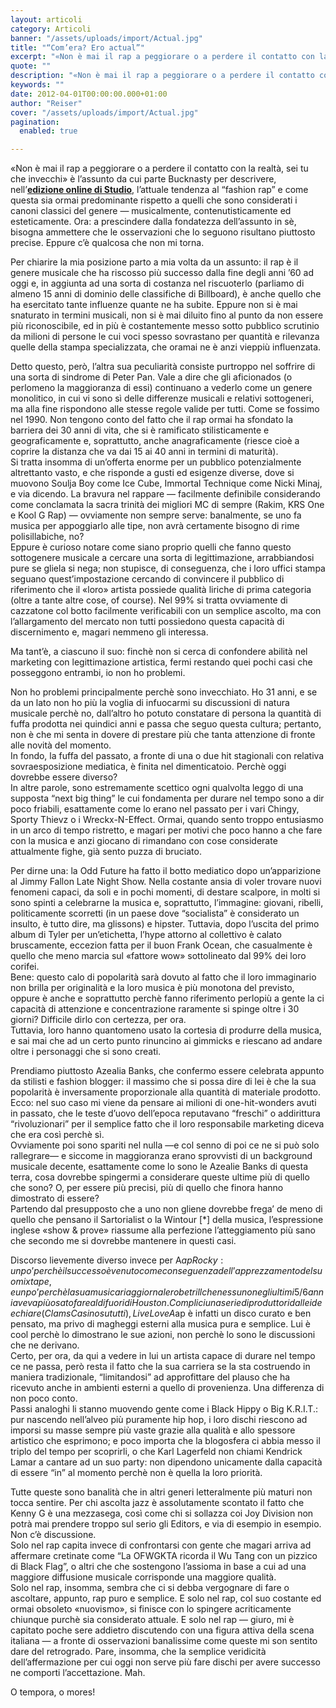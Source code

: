 ```yaml
---
layout: articoli
category: Articoli
banner: "/assets/uploads/import/Actual.jpg"
title: "“Com’era? Ero actual”"
excerpt: "«Non è mai il rap a peggiorare o a perdere il contatto con la realtà, sei tu che invecchi» è l’assunto da cui parte Bucknasty per descrivere, nell’edizione online di Studio, l’attuale tendenza al “fashion rap” e come questa sia ormai predominante rispetto a quelli che sono considerati i canoni classici del genere — musicalmente, [&hellip"
quote: ""
description: "«Non è mai il rap a peggiorare o a perdere il contatto con la realtà, sei tu che invecchi» è l’assunto da cui parte Bucknasty per descrivere, nell’edizione online di Studio, l’attuale tendenza al “fashion rap” e come questa sia ormai predominante rispetto a quelli che sono considerati i canoni classici del genere — musicalmente, [&hellip"
keywords: ""
date: 2012-04-01T00:00:00.000+01:00
author: "Reiser"
cover: "/assets/uploads/import/Actual.jpg"
pagination:
  enabled: true

---
```


«Non è mai il rap a peggiorare o a perdere il contatto con la realtà, sei tu che invecchi» è l’assunto da cui parte Bucknasty per descrivere, nell’**[edizione online di Studio](http://www.rivistastudio.com/editoriali/musica/fashion-rap/ "http://www.rivistastudio.com/editoriali/musica/fashion-rap/")**, l’attuale tendenza al “fashion rap” e come questa sia ormai predominante rispetto a quelli che sono considerati i canoni classici del genere — musicalmente, contenutisticamente ed esteticamente. Ora: a prescindere dalla fondatezza dell’assunto in sè, bisogna ammettere che le osservazioni che lo seguono risultano piuttosto precise. Eppure c’è qualcosa che non mi torna.

Per chiarire la mia posizione parto a mia volta da un assunto: il rap è il genere musicale che ha riscosso più successo dalla fine degli anni ’60 ad oggi e, in aggiunta ad una sorta di costanza nel riscuoterlo (parliamo di almeno 15 anni di dominio delle classifiche di Billboard), è anche quello che ha esercitato tante influenze quante ne ha subite. Eppure non si è mai snaturato in termini musicali, non si è mai diluito fino al punto da non essere più riconoscibile, ed in più è costantemente messo sotto pubblico scrutinio da milioni di persone le cui voci spesso sovrastano per quantità e rilevanza quelle della stampa specializzata, che oramai ne è anzi vieppiù influenzata.

Detto questo, però, l’altra sua peculiarità consiste purtroppo nel soffrire di una sorta di sindrome di Peter Pan. Vale a dire che gli aficionados (o perlomeno la maggioranza di essi) continuano a vederlo come un genere monolitico, in cui vi sono sì delle differenze musicali e relativi sottogeneri, ma alla fine rispondono alle stesse regole valide per tutti. Come se fossimo nel 1990\. Non tengono conto del fatto che il rap ormai ha sfondato la barriera dei 30 anni di vita, che si è ramificato stilisticamente e geograficamente e, soprattutto, anche anagraficamente (riesce cioè a coprire la distanza che va dai 15 ai 40 anni in termini di maturità).  
Si tratta insomma di un’offerta enorme per un pubblico potenzialmente altrettanto vasto, e che risponde a gusti ed esigenze diverse, dove si muovono Soulja Boy come Ice Cube, Immortal Technique come Nicki Minaj, e via dicendo. La bravura nel rappare — facilmente definibile considerando come conclamata la sacra trinità dei migliori MC di sempre (Rakim, KRS One e Kool G Rap) — ovviamente non sempre serve: banalmente, se uno fa musica per appoggiarlo alle tipe, non avrà certamente bisogno di rime polisillabiche, no?  
Eppure è curioso notare come siano proprio quelli che fanno questo sottogenere musicale a cercare una sorta di legittimazione, arrabbiandosi pure se gliela si nega; non stupisce, di conseguenza, che i loro uffici stampa seguano quest’impostazione cercando di convincere il pubblico di riferimento che il «loro» artista possiede qualità liriche di prima categoria (oltre a tante altre cose, of course). Nel 99% si tratta ovviamente di cazzatone col botto facilmente verificabili con un semplice ascolto, ma con l’allargamento del mercato non tutti possiedono questa capacità di discernimento e, magari nemmeno gli interessa.

Ma tant’è, a ciascuno il suo: finchè non si cerca di confondere abilità nel marketing con legittimazione artistica, fermi restando quei pochi casi che posseggono entrambi, io non ho problemi.

Non ho problemi principalmente perchè sono invecchiato. Ho 31 anni, e se da un lato non ho più la voglia di infuocarmi su discussioni di natura musicale perchè no, dall’altro ho potuto constatare di persona la quantità di fuffa prodotta nei quindici anni e passa che seguo questa cultura; pertanto, non è che mi senta in dovere di prestare più che tanta attenzione di fronte alle novità del momento.  
In fondo, la fuffa del passato, a fronte di una o due hit stagionali con relativa sovraesposizione mediatica, è finita nel dimenticatoio. Perchè oggi dovrebbe essere diverso?  
In altre parole, sono estremamente scettico ogni qualvolta leggo di una supposta “next big thing” le cui fondamenta per durare nel tempo sono a dir poco friabili, esattamente come lo erano nel passato per i vari Chingy, Sporty Thievz o i Wreckx-N-Effect. Ormai, quando sento troppo entusiasmo in un arco di tempo ristretto, e magari per motivi che poco hanno a che fare con la musica e anzi giocano di rimandano con cose considerate attualmente fighe, già sento puzza di bruciato.

Per dirne una: la Odd Future ha fatto il botto mediatico dopo un’apparizione al Jimmy Fallon Late Night Show. Nella costante ansia di voler trovare nuovi fenomeni capaci, da soli e in pochi momenti, di destare scalpore, in molti si sono spinti a celebrarne la musica e, soprattutto, l’immagine: giovani, ribelli, politicamente scorretti (in un paese dove “socialista” è considerato un insulto, è tutto dire, ma glissons) e hipster. Tuttavia, dopo l’uscita del primo album di Tyler per un’etichetta, l’hype attorno al collettivo è calato bruscamente, eccezion fatta per il buon Frank Ocean, che casualmente è quello che meno marcia sul «fattore wow» sottolineato dal 99% dei loro corifei.  
Bene: questo calo di popolarità sarà dovuto al fatto che il loro immaginario non brilla per originalità e la loro musica è più monotona del previsto, oppure è anche e soprattutto perchè fanno riferimento perlopiù a gente la ci capacità di attenzione e concentrazione raramente si spinge oltre i 30 giorni? Difficile dirlo con certezza, per ora.  
Tuttavia, loro hanno quantomeno usato la cortesia di produrre della musica, e sai mai che ad un certo punto rinuncino ai gimmicks e riescano ad andare oltre i personaggi che si sono creati.

Prendiamo piuttosto Azealia Banks, che confermo essere celebrata appunto da stilisti e fashion blogger: il massimo che si possa dire di lei è che la sua popolarità è inversamente proporzionale alla quantità di materiale prodotto. Ecco: nel suo caso mi viene da pensare ai milioni di one-hit-wonders avuti in passato, che le teste d’uovo dell’epoca reputavano “freschi” o addirittura “rivoluzionari” per il semplice fatto che il loro responsabile marketing diceva che era così perchè sì.  
Ovviamente poi sono spariti nel nulla —e col senno di poi ce ne si può solo rallegrare— e siccome in maggioranza erano sprovvisti di un background musicale decente, esattamente come lo sono le Azealie Banks di questa terra, cosa dovrebbe spingermi a considerare queste ultime più di quello che sono? O, per essere più precisi, più di quello che finora hanno dimostrato di essere?  
Partendo dal presupposto che a uno non gliene dovrebbe frega’ de meno di quello che pensano il Sartorialist o la Wintour \[\*\] della musica, l’espressione inglese «show & prove» riassume alla perfezione l’atteggiamento più sano che secondo me si dovrebbe mantenere in questi casi.

Discorso lievemente diverso invece per A$ap Rocky: un po’ perchè il successo è venuto come conseguenza dell’apprezzamento del suo mixtape, e un po’ perchè la sua musica riaggiorna le robe trill che nessuno negli ultimi 5/6 anni aveva più osato fare al di fuori di Houston. Complici una serie di produttori dalle idee chiare (Clams Casino su tutti), LiveLoveA$ap è infatti un disco curato e ben pensato, ma privo di magheggi esterni alla musica pura e semplice. Lui è cool perchè lo dimostrano le sue azioni, non perchè lo sono le discussioni che ne derivano.  
Certo, per ora, da qui a vedere in lui un artista capace di durare nel tempo ce ne passa, però resta il fatto che la sua carriera se la sta costruendo in maniera tradizionale, “limitandosi” ad approfittare del plauso che ha ricevuto anche in ambienti esterni a quello di provenienza. Una differenza di non poco conto.  
Passi analoghi li stanno muovendo gente come i Black Hippy o Big K.R.I.T.: pur nascendo nell’alveo più puramente hip hop, i loro dischi riescono ad imporsi su masse sempre più vaste grazie alla qualità e allo spessore artistico che esprimono; e poco importa che la blogosfera ci abbia messo il triplo del tempo per scoprirli, o che Karl Lagerfeld non chiami Kendrick Lamar a cantare ad un suo party: non dipendono unicamente dalla capacità di essere “in” al momento perchè non è quella la loro priorità.

Tutte queste sono banalità che in altri generi letteralmente più maturi non tocca sentire. Per chi ascolta jazz è assolutamente scontato il fatto che Kenny G è una mezzasega, così come chi si sollazza coi Joy Division non potrà mai prendere troppo sul serio gli Editors, e via di esempio in esempio. Non c’è discussione.  
Solo nel rap capita invece di confrontarsi con gente che magari arriva ad affermare cretinate come “La OFWGKTA ricorda il Wu Tang con un pizzico di Black Flag”, o altri che che sostengono l’assioma in base a cui ad una maggiore diffusione musicale corrisponde una maggiore qualità.  
Solo nel rap, insomma, sembra che ci si debba vergognare di fare o ascoltare, appunto, rap puro e semplice. E solo nel rap, col suo costante ed ormai obsoleto «nuovismo», si finisce con lo spingere acriticamente chiunque purchè sia considerato attuale. E solo nel rap — giuro, mi è capitato poche sere addietro discutendo con una figura attiva della scena italiana — a fronte di osservazioni banalissime come queste mi son sentito dare del retrogrado. Pare, insomma, che la semplice veridicità dell’affermazione per cui oggi non serve più fare dischi per avere successo ne comporti l’accettazione. Mah.

O tempora, o mores!